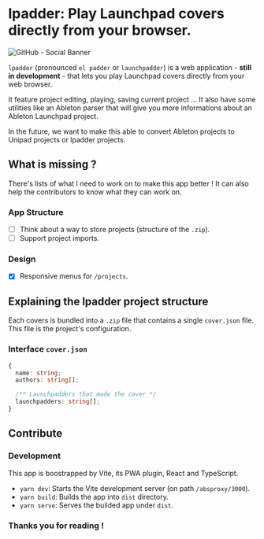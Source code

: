 # lpadder: Play Launchpad covers directly from your browser.

![GitHub - Social Banner](https://user-images.githubusercontent.com/59152884/149331485-5665c855-29ad-4205-9c90-3e632f1e7bef.png)

`lpadder` (pronounced `el padder` or `launchpadder`) is a web
application - **still in development** - that lets you play
Launchpad covers directly from your web browser.

It feature project editing, playing, saving current project ...
It also have some utilities like an Ableton parser
that will give you more informations about an Ableton
Launchpad project.

In the future, we want to make this able to
convert Ableton projects to Unipad projects
or lpadder projects.

## What is missing ?

There's lists of what I need to work on to make this app better !
It can also help the contributors to know what they can work on.

### App Structure
- [ ] Think about a way to store projects (structure of the `.zip`).
- [ ] Support project imports.

### Design
- [x] Responsive menus for `/projects`. 

## Explaining the lpadder project structure

Each covers is bundled into a `.zip` file that contains a single `cover.json` file.
This file is the project's configuration.

### Interface `cover.json`

```typescript
{
  name: string;
  authors: string[];

  /** Launchpadders that made the cover */
  launchpadders: string[];
}
```

## Contribute

### Development

This app is boostrapped by Vite, its PWA plugin,
React and TypeScript.

- `yarn dev`: Starts the Vite development server (on path `/absproxy/3000`).
- `yarn build`: Builds the app into `dist` directory.
- `yarn serve`: Serves the builded app under `dist`.

### Thanks you for reading !
